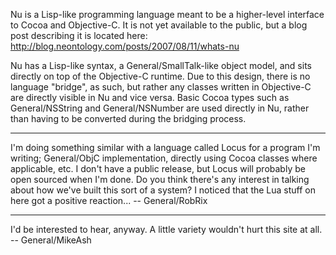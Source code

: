 Nu is a Lisp-like programming language meant to be a higher-level interface to Cocoa and Objective-C. It is not yet available to the public, but a blog post describing it is located here: http://blog.neontology.com/posts/2007/08/11/whats-nu

Nu has a Lisp-like syntax, a General/SmallTalk-like object model, and sits directly on top of the Objective-C runtime. Due to this design, there is no language "bridge", as such, but rather any classes written in Objective-C are directly visible in Nu and vice versa. Basic Cocoa types such as General/NSString and General/NSNumber are used directly in Nu, rather than having to be converted during the bridging process.

----

I'm doing something similar with a language called Locus for a program I'm writing; General/ObjC implementation, directly using Cocoa classes where applicable, etc. I don't have a public release, but Locus will probably be open sourced when I'm done. Do you think there's any interest in talking about how we've built this sort of a system? I noticed that the Lua stuff on here got a positive reaction... -- General/RobRix

----
I'd be interested to hear, anyway. A little variety wouldn't hurt this site at all. -- General/MikeAsh